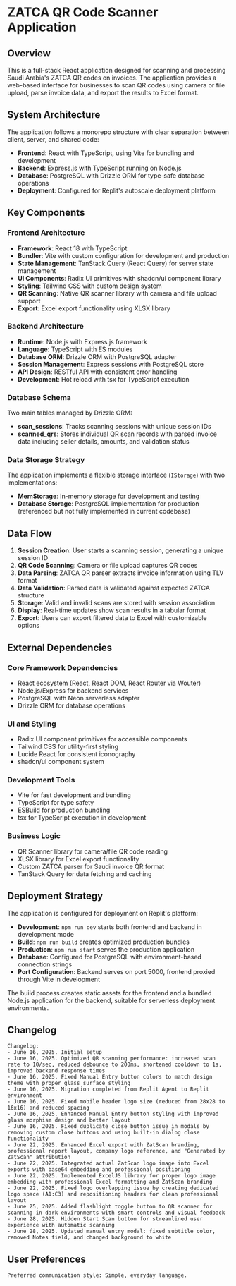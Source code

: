 # ZATCA QR Code Scanner Application

## Overview

This is a full-stack React application designed for scanning and processing Saudi Arabia's ZATCA QR codes on invoices. The application provides a web-based interface for businesses to scan QR codes using camera or file upload, parse invoice data, and export the results to Excel format.

## System Architecture

The application follows a monorepo structure with clear separation between client, server, and shared code:

- **Frontend**: React with TypeScript, using Vite for bundling and development
- **Backend**: Express.js with TypeScript running on Node.js
- **Database**: PostgreSQL with Drizzle ORM for type-safe database operations
- **Deployment**: Configured for Replit's autoscale deployment platform

## Key Components

### Frontend Architecture
- **Framework**: React 18 with TypeScript
- **Bundler**: Vite with custom configuration for development and production
- **State Management**: TanStack Query (React Query) for server state management
- **UI Components**: Radix UI primitives with shadcn/ui component library
- **Styling**: Tailwind CSS with custom design system
- **QR Scanning**: Native QR scanner library with camera and file upload support
- **Export**: Excel export functionality using XLSX library

### Backend Architecture  
- **Runtime**: Node.js with Express.js framework
- **Language**: TypeScript with ES modules
- **Database ORM**: Drizzle ORM with PostgreSQL adapter
- **Session Management**: Express sessions with PostgreSQL store
- **API Design**: RESTful API with consistent error handling
- **Development**: Hot reload with tsx for TypeScript execution

### Database Schema
Two main tables managed by Drizzle ORM:
- **scan_sessions**: Tracks scanning sessions with unique session IDs
- **scanned_qrs**: Stores individual QR scan records with parsed invoice data including seller details, amounts, and validation status

### Data Storage Strategy
The application implements a flexible storage interface (`IStorage`) with two implementations:
- **MemStorage**: In-memory storage for development and testing
- **Database Storage**: PostgreSQL implementation for production (referenced but not fully implemented in current codebase)

## Data Flow

1. **Session Creation**: User starts a scanning session, generating a unique session ID
2. **QR Code Scanning**: Camera or file upload captures QR codes
3. **Data Parsing**: ZATCA QR parser extracts invoice information using TLV format
4. **Data Validation**: Parsed data is validated against expected ZATCA structure
5. **Storage**: Valid and invalid scans are stored with session association
6. **Display**: Real-time updates show scan results in a tabular format
7. **Export**: Users can export filtered data to Excel with customizable options

## External Dependencies

### Core Framework Dependencies
- React ecosystem (React, React DOM, React Router via Wouter)
- Node.js/Express for backend services
- PostgreSQL with Neon serverless adapter
- Drizzle ORM for database operations

### UI and Styling
- Radix UI component primitives for accessible components
- Tailwind CSS for utility-first styling
- Lucide React for consistent iconography
- shadcn/ui component system

### Development Tools
- Vite for fast development and bundling
- TypeScript for type safety
- ESBuild for production bundling
- tsx for TypeScript execution in development

### Business Logic
- QR Scanner library for camera/file QR code reading
- XLSX library for Excel export functionality
- Custom ZATCA parser for Saudi invoice QR format
- TanStack Query for data fetching and caching

## Deployment Strategy

The application is configured for deployment on Replit's platform:

- **Development**: `npm run dev` starts both frontend and backend in development mode
- **Build**: `npm run build` creates optimized production bundles
- **Production**: `npm run start` serves the production application
- **Database**: Configured for PostgreSQL with environment-based connection strings
- **Port Configuration**: Backend serves on port 5000, frontend proxied through Vite in development

The build process creates static assets for the frontend and a bundled Node.js application for the backend, suitable for serverless deployment environments.

## Changelog

```
Changelog:
- June 16, 2025. Initial setup
- June 16, 2025. Optimized QR scanning performance: increased scan rate to 10/sec, reduced debounce to 200ms, shortened cooldown to 1s, improved backend response times
- June 16, 2025. Fixed Manual Entry button colors to match design theme with proper glass surface styling
- June 16, 2025. Migration completed from Replit Agent to Replit environment
- June 16, 2025. Fixed mobile header logo size (reduced from 28x28 to 16x16) and reduced spacing
- June 16, 2025. Enhanced Manual Entry button styling with improved glass morphism design and better layout
- June 16, 2025. Fixed duplicate close button issue in modals by removing custom close buttons and using built-in dialog close functionality
- June 22, 2025. Enhanced Excel export with ZatScan branding, professional report layout, company logo reference, and "Generated by ZatScan" attribution
- June 22, 2025. Integrated actual ZatScan logo image into Excel exports with base64 embedding and professional positioning
- June 22, 2025. Implemented ExcelJS library for proper logo image embedding with professional Excel formatting and ZatScan branding
- June 22, 2025. Fixed logo overlapping issue by creating dedicated logo space (A1:C3) and repositioning headers for clean professional layout
- June 25, 2025. Added flashlight toggle button to QR scanner for scanning in dark environments with smart controls and visual feedback
- June 28, 2025. Hidden Start Scan button for streamlined user experience with automatic scanning
- June 28, 2025. Updated manual entry modal: fixed subtitle color, removed Notes field, and changed background to white
```

## User Preferences

```
Preferred communication style: Simple, everyday language.
```